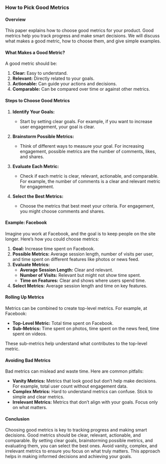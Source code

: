 ### How to Pick Good Metrics

#### Overview
This paper explains how to choose good metrics for your product. Good metrics help you track progress and make smart decisions. We will discuss what makes a good metric, how to choose them, and give simple examples.

#### What Makes a Good Metric?
A good metric should be:

1. **Clear:** Easy to understand.
2. **Relevant:** Directly related to your goals.
3. **Actionable:** Can guide your actions and decisions.
4. **Comparable:** Can be compared over time or against other metrics.

#### Steps to Choose Good Metrics

1. **Identify Your Goals:**
   - Start by setting clear goals. For example, if you want to increase user engagement, your goal is clear.

2. **Brainstorm Possible Metrics:**
   - Think of different ways to measure your goal. For increasing engagement, possible metrics are the number of comments, likes, and shares.

3. **Evaluate Each Metric:**
   - Check if each metric is clear, relevant, actionable, and comparable. For example, the number of comments is a clear and relevant metric for engagement.

4. **Select the Best Metrics:**
   - Choose the metrics that best meet your criteria. For engagement, you might choose comments and shares.

#### Example: Facebook
Imagine you work at Facebook, and the goal is to keep people on the site longer. Here’s how you could choose metrics:

1. **Goal:** Increase time spent on Facebook.
2. **Possible Metrics:** Average session length, number of visits per user, and time spent on different features like photos or news feed.
3. **Evaluate Metrics:** 
   - **Average Session Length:** Clear and relevant.
   - **Number of Visits:** Relevant but might not show time spent.
   - **Time on Features:** Clear and shows where users spend time.
4. **Select Metrics:** Average session length and time on key features.

#### Rolling Up Metrics
Metrics can be combined to create top-level metrics. For example, at Facebook:

- **Top-Level Metric:** Total time spent on Facebook.
- **Sub-Metrics:** Time spent on photos, time spent on the news feed, time spent on videos.

These sub-metrics help understand what contributes to the top-level metric.

#### Avoiding Bad Metrics
Bad metrics can mislead and waste time. Here are common pitfalls:

- **Vanity Metrics:** Metrics that look good but don’t help make decisions. For example, total user count without engagement data.
- **Complex Metrics:** Hard to understand metrics can confuse. Stick to simple and clear metrics.
- **Irrelevant Metrics:** Metrics that don’t align with your goals. Focus only on what matters.

#### Conclusion
Choosing good metrics is key to tracking progress and making smart decisions. Good metrics should be clear, relevant, actionable, and comparable. By setting clear goals, brainstorming possible metrics, and evaluating them, you can select the best ones. Avoid vanity, complex, and irrelevant metrics to ensure you focus on what truly matters. This approach helps in making informed decisions and achieving your goals.
